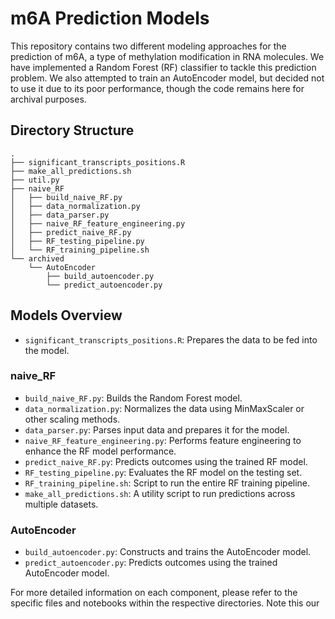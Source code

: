 # m6A Prediction Models

This repository contains two different modeling approaches for the prediction of m6A, a type of methylation modification in RNA molecules. We have implemented a Random Forest (RF) classifier to tackle this prediction problem. We also attempted to train an AutoEncoder model, but decided not to use it due to its poor performance, though the code remains here for archival purposes.

## Directory Structure
```
.
├── significant_transcripts_positions.R
├── make_all_predictions.sh
├── util.py
├── naive_RF
│   ├── build_naive_RF.py
│   ├── data_normalization.py
│   ├── data_parser.py
│   ├── naive_RF_feature_engineering.py
│   ├── predict_naive_RF.py
│   ├── RF_testing_pipeline.py
│   └── RF_training_pipeline.sh
└── archived
    └── AutoEncoder
        ├── build_autoencoder.py
        └── predict_autoencoder.py
```

## Models Overview

- `significant_transcripts_positions.R`: Prepares the data to be fed into the model.

### naive_RF
- `build_naive_RF.py`: Builds the Random Forest model.
- `data_normalization.py`: Normalizes the data using MinMaxScaler or other scaling methods.
- `data_parser.py`: Parses input data and prepares it for the model.
- `naive_RF_feature_engineering.py`: Performs feature engineering to enhance the RF model performance.
- `predict_naive_RF.py`: Predicts outcomes using the trained RF model.
- `RF_testing_pipeline.py`: Evaluates the RF model on the testing set.
- `RF_training_pipeline.sh`: Script to run the entire RF training pipeline.
- `make_all_predictions.sh`: A utility script to run predictions across multiple datasets.

### AutoEncoder
- `build_autoencoder.py`: Constructs and trains the AutoEncoder model.
- `predict_autoencoder.py`: Predicts outcomes using the trained AutoEncoder model.


For more detailed information on each component, please refer to the specific files and notebooks within the respective directories. Note this our 
